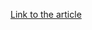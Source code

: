 [Link to the article](https://trendmicro.com/en_us/research/21/i/examining-the-cring-ransomware-techniques.html)
